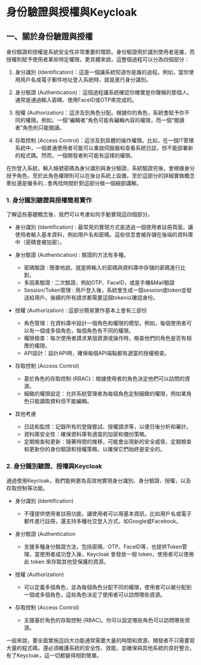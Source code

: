 # 身份驗證與授權與Keycloak

## 一、關於身份驗證與授權

身份驗證和授權是系統安全性非常重要的環節。身份驗證用於識別使用者是誰，而授權則賦予使用者某些特定權限。更具體來說，這整個過程可以分為四個部分：

1. 身分識別 (Identification)：這是一個讓系統知道你是誰的過程。例如，當你使用用戶名或電子郵件地址登入系統時，就是進行身分識別。

2. 身分驗證 (Authentication)：這個過程讓系統確認你確實是你聲稱的那個人。通常是通過輸入密碼、使用FaceID或OTP來完成的。

3. 授權 (Authorization)：這涉及到角色分配。根據你的角色，系統會賦予你不同的權限。例如，一個“編輯者”角色可能有編輯內容的權限，而一個“閱讀者”角色則只能閱讀。

4. 存取控制 (Access Control)：這涉及到具體的操作權限。比如，在一個IT管理系統中，一個普通使用者可能可以重啟伺服器和查看系統日誌，但不能部署新的程式碼。然而，一個開發者則可能有這樣的權限。

在你登入系統，輸入帳號密碼為身分識別與身分驗證，系統驗證完後，會根據身分授予角色。至於此角色權限則可以在後台系統上設置。至於這部分的詳細實做概念牽扯還是蠻多的...會再找時間針對這部分做一個細部講解。

### 1. 身分識別驗證與授權簡易實作

了解這些基礎概念後，我們可以考慮如何手動實現這四個部分。

- 身分識別 (Identification) : 最常見的實現方式是透過一個使用者註冊頁面，讓使用者輸入基本資料，例如用戶名和密碼。這些信息會被存儲在後端的資料庫中（密碼會被加密）。

- 身分驗證 (Authentication) : 驗證的方法有多種。
    - 密碼驗證 : 簡單地說，就是將輸入的密碼與資料庫中存儲的密碼進行比對。
    - 多因素驗證 : 二次驗證，例如OTP、FaceID，或是手機&Mail驗證
    - Session/Token管理 : 用戶登入後，系統會生成一個session或token並發送給用戶。後續的所有請求都需要這個token以確認身份。

- 授權 (Authorization) : 這部分簡易實作基本上會有三部份
    - 角色管理：在資料庫中設計一個角色和權限的模型。例如，每個使用者可以有一個或多個角色，每個角色有不同的權限。
    - 權限檢查：每次使用者請求某個資源或操作時，檢查他們的角色是否有相應的權限。
    - API設計：設計API時，確保每個API端點都有適當的授權檢查。

- 存取控制 (Access Control)
    - 基於角色的存取控制 (RBAC)：根據使用者的角色決定他們可以訪問的資源。
    - 細緻的權限設定：允許系統管理者為每個角色定制細緻的權限，例如某角色只能讀取資料但不能編輯。

- 其他考慮
    - 日誌和監控：記錄所有的登錄嘗試、授權請求等，以便日後分析和審計。
    - 資料庫安全性：確保資料庫有適當的加密和備份策略。
    - 定期檢查和更新：隨著時間的推移，可能會出現新的安全威脅。定期檢查和更新你的身份驗證和授權策略，以確保它們始終是安全的。


### 2. 身分識別驗證、授權與Keycloak

通過使用Keycloak，我們能夠更為高效地實現身分識別、身分驗證、授權，以及存取控制等功能。

- 身分識別 (Identification) 
    - 不僅提供使用者註冊功能，讓使用者可以用基本資訊，比如用戶名或電子郵件進行註冊，還支持多種社交登入方式，如Google或Facebook。

- 身分驗證 (Authentication
    - 支援多種身分驗證方法，包括密碼、OTP、FaceID等，也提供Token管理，當使用者成功登入後，Keycloak 會發放一個 token，使用者可以使用此 token 來存取其他受保護的資源。

- 授權 (Authorization)
    - 可以定義多個角色，並為每個角色分配不同的權限，使用者可以被分配到一個或多個角色，這些角色決定了使用者可以訪問哪些資源。

- 存取控制 (Access Control) 
    - 支援基於角色的存取控制 (RBAC)。你可以設定哪些角色可以訪問哪些資源。

一般來說，要全面實施這四大功能通常需要大量的時間和資源。開發者不只需要寫大量的程式碼，還必須維護系統的安全性、效能，並確保與其他系統的良好整合。有了Keycloak，這一切都變得相對簡單。